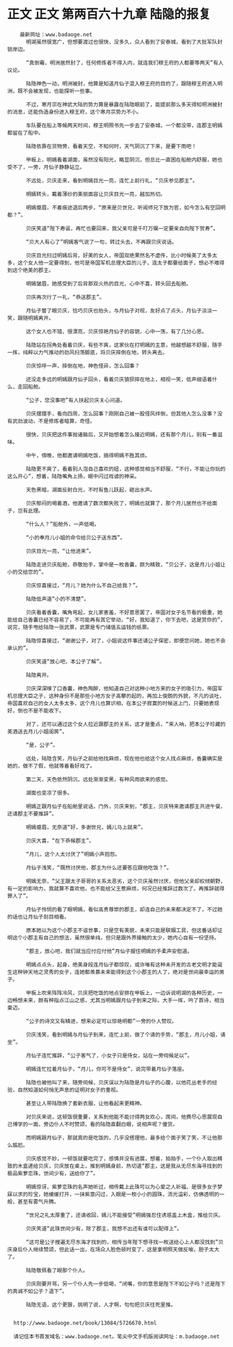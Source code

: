 # 正文 正文 第两百六十九章 陆隐的报复
        最新网址：www.badaoge.net
          明湖虽然很宽广，但想要渡过也很快，没多久，众人看到了安泰城，看到了大批军队封锁岸边。
      
          “真倒霉，明洲居然封了，任何修炼者不得入内，就连我们穆王府的人都要等两天”有人议论。
      
          陆隐神色一动，明洲被封，他算是知道月仙子混入穆王府的目的了，跟随穆王府进入明洲，既不会被发现，也能探听一些事。
      
          不过，寒月宗在神武大陆的势力算是暴露在陆隐眼前了，能提前那么多天得知明洲被封的消息，还能伪造身份进入穆王府，这个寒月宗势力不小。
      
          车队要在船上等候两天时间，穆王明照书先一步去了安泰城，一个都没带，连郡主明嫣都留在了船中。
      
          陆隐依靠在货物旁，看着天空，不知何时，天气阴沉了下来，是要下雨吧！
      
          甲板上，明嫣看着湖面，虽然没有阳光，略显阴沉，但总比一直困在船舱内舒服，她也受不了，一旁，月仙子静静站立。
      
          不远处，贝庆走来，看到明嫣目光一亮，连忙上前行礼，“贝庆参见郡主”。
      
          明嫣转头，戴着薄纱的美丽面容让贝庆目光一亮，越加热切。
      
          明嫣蹙眉，不着痕迹退后两步，“原来是贝世兄，听闻师兄下放为官，如今怎么有空回明都？”。
      
          贝庆笑道“陛下寿诞，再忙也要回来，我父亲可是千叮万嘱一定要亲自向陛下贺寿”。
      
          “贝大人有心了”明嫣客气说了一句，转过头去，不再跟贝庆说话。
      
          贝庆目光扫过明嫣后背，好美的女人，帝国双绝果然名不虚传，比小时候美了太多太多，这个女人他一定要得到，他可是帝国军机总理大臣的儿子，连太子都要给面子，想必不难得到这个绝美的郡主。
      
          明嫣皱眉，她感受到了后背那双火热的目光，心中不喜，转头回去船舱。
      
          贝庆再次行了一礼，“恭送郡主”。
      
          月仙子瞥了眼贝庆，恰巧贝庆也抬头，与月仙子对视，友好点了点头，月仙子淡淡一笑，跟随明嫣离开。
      
          这个女人也不错，很漂亮，贝庆惊艳月仙子的容貌，心中一荡，有了几分心思。
      
          陆隐站在拐角处看着贝庆，有些不爽，这家伙在打明嫣的主意，他越想越不舒服，随手一挥，纯粹以力气推动的劲风扫荡脚底，将贝庆摔倒在地，转头离去。
      
          贝庆惊呼一声，摔倒在地，神色怪异，怎么回事？
      
          还没走多远的明嫣跟月仙子回头，看着贝庆狼狈摔在地上，相视一笑，低声细语着什么，走回船舱。
      
          “公子，您没事吧”有人扶起贝庆关心问道。
      
          贝庆摆摆手，看向四周，怎么回事？刚刚自己被一股怪风绊倒，但其他人怎么没事？没有武劲波动，不是修炼者暗算，奇怪。
      
          很快，贝庆把这件事抛诸脑后，又开始想着怎么接近明嫣，还有那个月儿，别有一番滋味。
      
          中午，傍晚，他都邀请明嫣吃饭，搞得明嫣不胜其烦。
      
          陆隐更不爽了，看着别人泡自己喜欢的妞，这种感觉相当不舒服，“不行，不能让你玩的这么开心”，想着，陆隐嘴角上扬，眼中闪过戏谑的神采。
      
          天色黑暗，湖面反射白光，不时有鱼儿跃起，砸出水声。
      
          贝庆郁闷的喝着酒，他邀请了数次都失败了，明嫣也就算了，那个月儿居然也不给面子，岂有此理。
      
          “什么人？”船舱外，一声低喝。
      
          “小的奉月儿小姐的命令给贝公子送东西”。
      
          贝庆目光一亮，“让他进来”。
      
          陆隐走进贝庆船舱，恭敬抬手，掌中是一枚香囊，颇为精致，“贝公子，这是月儿小姐让小的交给您的”。
      
          贝庆惊喜接过，“月儿？她为什么不自己给我？”。
      
          陆隐低声道“小的不清楚”。
      
          贝庆看着香囊，嘴角弯起，女儿家害羞，不好意思罢了，帝国对女子名节看的极重，她能给自己香囊已经不容易了，不可能再有其它举动，“好，我知道了，你下去吧，这是赏你的”，说完，随手甩给陆隐一张武票，武票是专门储值五运钱的纸票。
      
          陆隐惊喜接过，“谢谢公子，对了，小姐说这件事还请公子保密，即便您问她，她也不会承认的”。
      
          贝庆笑道“放心吧，本公子了解”。
      
          陆隐离开。
      
          贝庆深深嗅了口香囊，神色陶醉，他知道自己对这种小地方来的女子的吸引力，帝国军机总理大臣之子，这种身份不是那些小地方女子高攀的起的，再加上俊朗的外貌，不凡的谈吐，帝国喜欢自己的女人太多太多，这个月儿也算识相，在本公子寂寞的时候送上门，只要她表现好，倒也不是不能收下。
      
          对了，还可以通过这个女人拉近跟郡主的关系，这才是重点，“来人呐，把本公子珍藏的美酒送去月儿小姐闺房”。
      
          “是，公子”。
      
          远处，陆隐含笑，月仙子之前给他找麻烦，现在他也给这个女人找点麻烦，香囊确实是她的，做不了假，他就等着看好戏了。
      
          第二天，天色依然阴沉，远处渐渐变黑，有种风雨欲来的感觉。
      
          湖面也变凉了很多。
      
          明嫣正跟月仙子在船舱里说话，门外，贝庆来到，“郡主，贝庆特来邀请郡主共进午餐，还请郡主不要推辞”。
      
          明嫣蹙眉，无奈道“好，多谢世兄，嫣儿马上就来”。
      
          贝庆大喜，“在下恭候郡主”。
      
          “月儿，这个人太讨厌了”明嫣小声抱怨。
      
          月仙子浅笑，“既然讨厌他，郡主为什么还要答应跟他吃饭？”。
      
          明嫣无奈，“父王跟太子哥哥的关系太恶劣，这个贝庆虽然讨厌，但他父亲却权倾朝野，有一定的影响力，我就算不喜欢他，也不能给父王惹麻烦，何况已经推辞过数次了，再推辞就得罪人了”。
      
          月仙子怜悯的看了眼明嫣，看似高贵尊崇的郡主，却连自己的未来都决定不了，不过她的话也让月仙子刮目相看。
      
          原本她以为这个小郡主不谙世事，只是空有美貌，未来只能是联姻工具，但这番话却证明这个小郡主有自己的想法，虽然很单纯，但只是跟外界接触的太少，她内心自有一份坚持。
      
          “郡主，放心吧，我们就当应付应付他”月仙子握住明嫣的手柔声安慰道。
      
          明嫣点点头，起身，绝美身段连月仙子都惊叹，或许唯有这种未开发的古老文明才能诞生这种钟天地之灵秀的女子，连她都羡慕未来能得到这个小郡主的人了，绝对是世间最幸运的男子。
      
          甲板上吹来阵阵冷风，贝庆把吃饭的地点安排在甲板上，一边诉说明湖的各种历史，一边畅想未来，颇有种指点江山之感，尤其当明嫣跟月仙子到来之际，大手一挥，吟了首诗，相当豪迈。
      
          “公子的诗文又有精进，想来必定可以惊艳明都”一旁的仆人赞叹。
      
          贝庆浅笑，看到明嫣与月仙子到来，连忙上前，做了个请的手势，“郡主，月儿小姐，请坐”。
      
          月仙子连忙推辞，“公子客气了，小女子只是侍女，站在一旁伺候足以”。
      
          明嫣连忙拉着月仙子，“月儿，你可不是侍女”，说完带着月仙子落座。
      
          陆隐也被他叫了来，随旁伺候，贝庆误以为陆隐是月仙子的心腹，以他花丛老手的经验，自然知道如何悄无声息的证明对女子的重视。
      
          甚至让人带陆隐换了套新衣服，让他看起来更精神。
      
          对贝庆来说，这顿饭很重要，关系到他能不能讨得两女欢心，席间，他费尽心思展现自己博学的一面，旁边仆人不时赞颂，看的陆隐直翻白眼，说相声呢？傻货。
      
          而明嫣跟月仙子，那就真的是吃饭的，几乎没搭理他，最多给个面子笑了笑，不让他那么尴尬。
      
          贝庆感觉不妙，一顿饭就要吃完了，感情并没有进展，想着，拍拍手，一个仆人取出精致的木盒递给贝庆，贝庆放在桌上，推到明嫣身前，热切道“郡主，这是我从无尽东海寻找到的极品紫萝恋珠，世间少有，送给你了”。
      
          明嫣惊讶，紫萝恋珠的名声她听过，相传戴上此珠可以为心爱之人祈福，是很多女子梦寐以求的珍宝，她缓缓打开，一抹紫意闪过，入眼是一枚小小的圆珠，流光溢彩，仿佛透明的一般，甚至有雾气升腾。
      
          “世兄之礼太厚重了，还请收回，嫣儿不能接受”明嫣强忍住诱惑盖上木盒，推给贝庆。
      
          贝庆笑道“此珠世间少有，除了郡主，我想不出还有谁可以配得上”。
      
          “这可是公子搜遍无尽东海才找到的，相传当年陛下想寻找一枚送给心上人都没找到”贝庆身后仆人继续赞颂，但此话一出，在场众人脸色顿时变了，这是拿明照天做反喻，胆子太大了。
      
          陆隐敬佩看了眼那个仆人。
      
          贝庆刚要开骂，另一个仆人先一步低喝，“闭嘴，你的意思是陛下不如公子吗？还是陛下的真诚不如公子？退下”。
      
          陆隐无语，这个更狠，挑明了说，人才啊，句句把贝庆往死里推。
      
      
      http://www.badaoge.net/book/13084/5726670.html
      
      请记住本书首发域名：www.badaoge.net。笔尖中文手机版阅读网址：m.badaoge.net